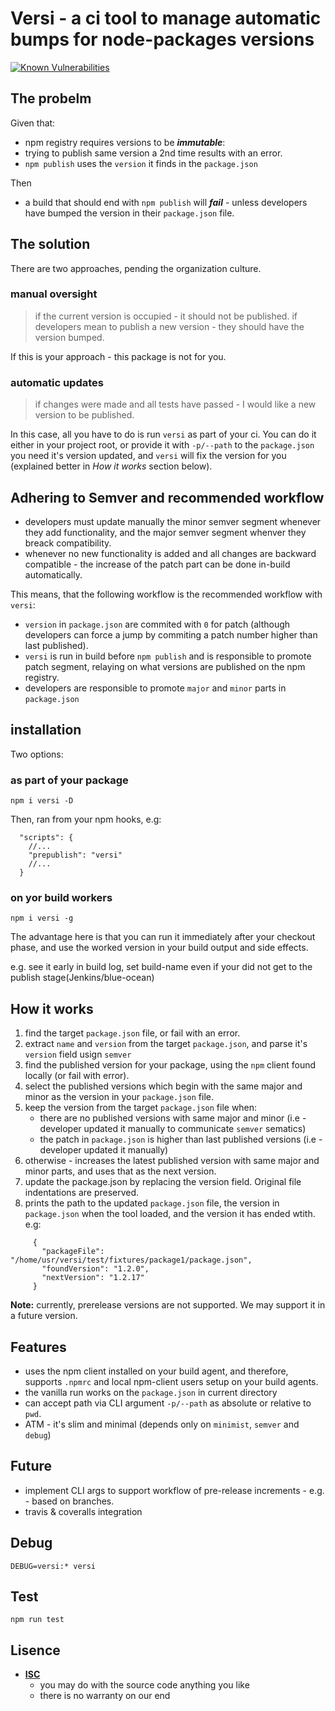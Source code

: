 # Versi - a ci tool to manage automatic bumps for node-packages versions

[![Known Vulnerabilities](https://snyk.io/test/github/osher/versi/badge.svg?targetFile=package.json)](https://snyk.io/test/github/osher/versi?targetFile=package.json)

## The probelm
Given that:
- npm registry requires versions to be ***immutable***:
- trying to publish same version a 2nd time results with an error.
- `npm publish` uses the `version` it finds in the `package.json`

Then
- a build that should end with `npm publish` will ***fail*** - unless developers have bumped the version in their `package.json` file.

## The solution

There are two approaches, pending the organization culture.

### manual oversight
 > if the current version is occupied - it should not be published.
 > if developers mean to publish a new version - they should have the version bumped.

If this is your approach - this package is not for you.

### automatic updates
 > if changes were made and all tests have passed - I would like a new version to be published.

In this case, all you have to do is run `versi` as part of your ci.
You can do it either in your project root, or provide it with `-p/--path` to the `package.json` you need it's version updated, and `versi` will fix the version for you (explained better in *How it works* section below).

## Adhering to Semver and recommended workflow
 - developers must update manually the minor semver segment whenever they add functionality, and the major semver segment whenver they breack compatibility.
 - whenever no new functionality is added and all changes are backward compatible - the increase of the patch part can be done in-build automatically.

This means, that the following workflow is the recommended workflow with `versi`:
 - `version` in `package.json` are commited with `0` for patch (although developers can force a jump by commiting a patch number higher than last published).
 - `versi` is run in build before `npm publish` and is responsible to promote patch segment, relaying on what versions are published on the npm registry.
 - developers are responsible to promote `major` and `minor` parts in `package.json`

## installation

Two options:

### as part of your package

```
npm i versi -D
```

Then, ran from your npm hooks, e.g:

```
  "scripts": {
    //...
    "prepublish": "versi"
    //...
  }
```

### on yor build workers

```
npm i versi -g
```

The advantage here is that you can run it immediately after your checkout phase, and use the worked version in your build output and side effects.

e.g. see it early in build log, set build-name even if your did not get to the publish stage(Jenkins/blue-ocean)

## How it works
1. find the target `package.json` file, or fail with an error.
2. extract `name` and `version` from the target `package.json`, and parse it's `version` field usign `semver`
3. find the published version for your package, using the `npm` client found locally (or fail with error).
4. select the published versions which begin with the same major and minor as the version in your `package.json` file.
5. keep the version from the target `package.json` file when:
    - there are no published versions with same major and minor (i.e - developer updated it manually to communicate `semver` sematics)
    - the patch in `package.json` is higher than last published versions (i.e - developer updated it manually)
6. otherwise - increases the latest published version with same major and minor parts, and uses that as the next version.
7. update the package.json by replacing the version field. Original file indentations are preserved.
8. prints the path to the updated `package.json` file, the version in `package.json` when the tool loaded, and the version it has ended wtith. e.g:
```
     { 
       "packageFile": "/home/usr/versi/test/fixtures/package1/package.json",
       "foundVersion": "1.2.0",
       "nextVersion": "1.2.17"
     }
```

**Note:** currently, prerelease versions are not supported. We may support it in a future version.

## Features
- uses the npm client installed on your build agent, and therefore, supports `.npmrc` and local npm-client users setup on your build agents.
- the vanilla run works on the `package.json` in current directory
- can accept path via CLI argument `-p/--path` as absolute or relative to `pwd`.
- ATM - it's slim and minimal (depends only on `minimist`, `semver` and `debug`)

## Future
- implement CLI args to support workflow of pre-release increments - e.g. - based on branches.
- travis & coveralls integration

## Debug
```
DEBUG=versi:* versi
```

## Test
```
npm run test
```

## Lisence
- [**ISC**](https://choosealicense.com/licenses/isc/)
   - you may do with the source code anything you like
   - there is no warranty on our end
